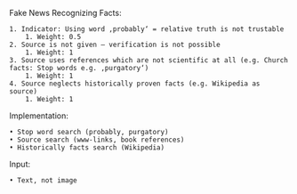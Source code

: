 Fake News Recognizing Facts:

    1. Indicator: Using word ‚probably‘ = relative truth is not trustable
        1. Weight: 0.5
    2. Source is not given – verification is not possible
        1. Weight: 1
    3. Source uses references which are not scientific at all (e.g. Church facts: Stop words e.g. ‚purgatory‘)
        1. Weight: 1
    4. Source neglects historically proven facts (e.g. Wikipedia as source)
        1. Weight: 1


Implementation:

    • Stop word search (probably, purgatory)
    • Source search (www-links, book references)
    • Historically facts search (Wikipedia)

Input: 

    • Text, not image


